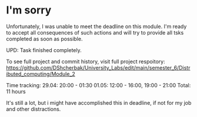 # I'm sorry

Unfortunately, I was unable to meet the deadline on this module. I'm ready to accept all consequences of such actions and will try to provide all tsks completed as soon as possible. 

UPD: Task finished completely. 

To see full project and commit history, visit full project respoitory: https://github.com/DShcherbak/University_Labs/edit/main/semester_6/Distributed_computing/Module_2

Time tracking: 
29.04: 20:00 - 01:30
01.05: 12:00 - 16:00, 19:00 - 21:00
Total: 11 hours

It's still a lot, but i might have accomplished this in deadline, if not for my job and other distractions.
